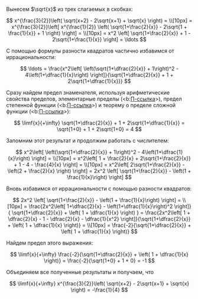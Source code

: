 Вынесем $\sqrt{x}$ из трех слагаемых в скобках:

$$ x^{\frac{3}{2}}\left( \sqrt{x+2} - 2\sqrt{x+1} + \sqrt{x} \right) = \\[10px] = x^{\frac{3}{2}}\left[ x^{\frac{1}{2}} \left( \sqrt{1+\frac{2}{x}} - 2\sqrt{1 + \frac{1}{x}} + 1 \right) \right] = \\[10px] = x^2 \left[ \sqrt{1+\frac{2}{x}} + 1 - 2\sqrt{1+\frac{1}{x}} \right] = \ldots $$

С помощью формулы разности квадратов частично избавимся от иррациональности:

$$ \ldots = \frac{x^2\left[ \left(\sqrt{1+\dfrac{2}{x}} + 1\right)^2 - 4\left(1+\dfrac{1}{x}\right) \right]}{\sqrt{1+\dfrac{2}{x}} + 1 + 2\sqrt{1+\dfrac{1}{x}}} $$

Сразу найдем предел знаменателя, используя арифметические свойства пределов, элементарные пределы (<b:[П-ссылка](advanced/proto/f-lim/elementary)>), предел степенной функции (<b:[П-ссылка](advanced/proto/f-lim/f-power)>) и теорему о пределе сложной функции (<b:[П-ссылка](advanced/proto/f-lim/composition)>):

$$ \limf{x}{+\infty} \sqrt{1+\dfrac{2}{x}} + 1 + 2\sqrt{1+\dfrac{1}{x}} =  \sqrt{1+0} + 1 + 2\sqrt{1+0} = 4 $$

Запомним этот результат и продолжим работать с числителем:

$$
x^2\left[ \left(\sqrt{1+\dfrac{2}{x}} + 1\right)^2 - 4\left(1+\dfrac{1}{x}\right) \right] = \\[10px] =
x^2\left[ 1 + \frac{2}{x} + 2\sqrt{1+\frac{2}{x}} + 1 - 4 - \frac{4}{x} \right] = \\[10px] =
x^2\left[ 2\sqrt{1+\frac{2}{x}} - \left(2 + \frac{2}{x} \right) \right] = 2x^2 \left[ \sqrt{1+\frac{2}{x}} - \left(1 + \frac{1}{x}\right) \right]
$$

Вновь избавимся от иррациональности с помощью разности квадратов:

$$
2x^2 \left[ \sqrt{1+\frac{2}{x}} - \left(1 + \frac{1}{x}\right) \right] = \\[10px] =
\frac{2x^2\left[ 1+\dfrac{2}{x} - \left(1+\dfrac{1}{x}\right)^2 \right]}{ \sqrt{1+\dfrac{2}{x}} + \left( 1 + \dfrac{1}{x} \right) } =
\frac{2x^2\left[ 1 + \dfrac{2}{x}  - 1 - \dfrac{2}{x} - \dfrac{1}{x^2} \right]}{\sqrt{1+\dfrac{2}{x}} + \left( 1 + \dfrac{1}{x} \right)} = \\[10px] =
\frac{-2}{\sqrt{1+\dfrac{2}{x}} + \left( 1 + \dfrac{1}{x} \right)}
$$

Найдем предел этого выражения:

$$ \limf{x}{+\infty} \frac{-2}{\sqrt{1+\dfrac{2}{x}} + \left( 1 + \dfrac{1}{x} \right)} = \frac{-2}{\sqrt{1+0} + 1 + 0} = -1 $$

Объединяем все полученные результаты и получаем, что

$$ \limf{x}{+\infty} x^{\frac{3}{2}}\left( \sqrt{x+2} - 2\sqrt{x+1} + \sqrt{x} \right) = -\frac{1}{4} $$